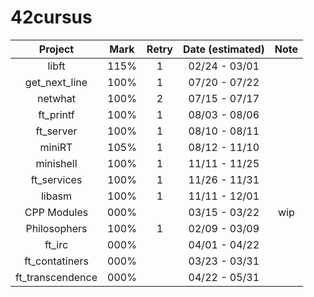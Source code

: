 # 42cursus

|     Project    | Mark | Retry | Date (estimated) |    Note   |
|:--------------:|:----:|:-----:|:----------------:|:---------:|
|      libft     | 115% |   1   |   02/24 - 03/01  |           |
|  get_next_line | 100% |   1   |   07/20 - 07/22  |           |
|     netwhat    | 100% |   2   |   07/15 - 07/17  |           |
|    ft_printf   | 100% |   1   |   08/03 - 08/06  |           |
|    ft_server   | 100% |   1   |   08/10 - 08/11  |           |
|      miniRT    | 105% |   1   |   08/12 - 11/10  |           |
|     minishell  | 100% |   1   |   11/11 - 11/25  |           |
|   ft_services  | 100% |   1   |   11/26 - 11/31  |           |
|    libasm      | 100% |   1   |   11/11 - 12/01  |           |
|   CPP Modules  | 000% |       |   03/15 - 03/22  |     wip   |
|  Philosophers  | 100% |   1   |   02/09 - 03/09  |           |
|     ft_irc     | 000% |       |   04/01 - 04/22  |           |
| ft_contatiners | 000% |       |   03/23 - 03/31  |           |
|ft_transcendence| 000% |       |   04/22 - 05/31  |           |
